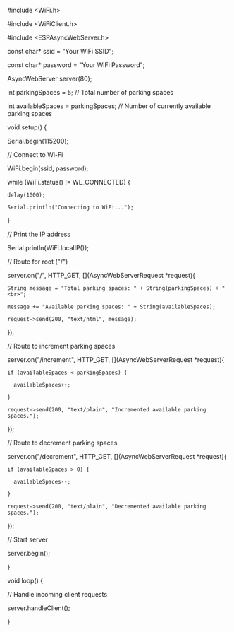 
#include <WiFi.h>

#include <WiFiClient.h>

#include <ESPAsyncWebServer.h>

const char* ssid = "Your WiFi SSID";

const char* password = "Your WiFi Password";

AsyncWebServer server(80);

int parkingSpaces = 5;  // Total number of parking spaces

int availableSpaces = parkingSpaces;  // Number of currently available parking spaces

void setup() {

  Serial.begin(115200);

  // Connect to Wi-Fi

  WiFi.begin(ssid, password);

  while (WiFi.status() != WL_CONNECTED) {

    delay(1000);

    Serial.println("Connecting to WiFi...");

  }

  // Print the IP address

  Serial.println(WiFi.localIP());

  // Route for root ("/")

  server.on("/", HTTP_GET, [](AsyncWebServerRequest *request){

    String message = "Total parking spaces: " + String(parkingSpaces) + "<br>";

    message += "Available parking spaces: " + String(availableSpaces);

    request->send(200, "text/html", message);

  });

  // Route to increment parking spaces

  server.on("/increment", HTTP_GET, [](AsyncWebServerRequest *request){

    if (availableSpaces < parkingSpaces) {

      availableSpaces++;

    }

    request->send(200, "text/plain", "Incremented available parking spaces.");

  });

  // Route to decrement parking spaces

  server.on("/decrement", HTTP_GET, [](AsyncWebServerRequest *request){

    if (availableSpaces > 0) {

      availableSpaces--;

    }

    request->send(200, "text/plain", "Decremented available parking spaces.");

  });

  // Start server

  server.begin();

}

void loop() {

  // Handle incoming client requests

  server.handleClient();

}
